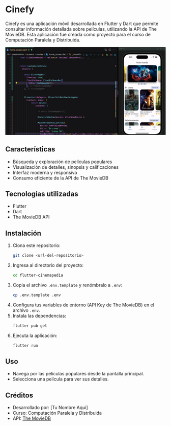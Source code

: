 # Cinefy

Cinefy es una aplicación móvil desarrollada en Flutter y Dart que permite consultar información detallada sobre películas, utilizando la API de The MovieDB. Esta aplicación fue creada como proyecto para el curso de Computación Paralela y Distribuida.

![Vista previa](assets/Imagen1.png)

## Características
- Búsqueda y exploración de películas populares
- Visualización de detalles, sinopsis y calificaciones
- Interfaz moderna y responsiva
- Consumo eficiente de la API de The MovieDB

## Tecnologías utilizadas
- Flutter
- Dart
- The MovieDB API

## Instalación
1. Clona este repositorio:
   ```bash
   git clone <url-del-repositorio>
   ```
2. Ingresa al directorio del proyecto:
   ```bash
   cd flutter-cinemapedia
   ```
3. Copia el archivo `.env.template` y renómbralo a `.env`:
   ```bash
   cp .env.template .env
   ```
4. Configura tus variables de entorno (API Key de The MovieDB) en el archivo `.env`.
5. Instala las dependencias:
   ```bash
   flutter pub get
   ```
6. Ejecuta la aplicación:
   ```bash
   flutter run
   ```

## Uso
- Navega por las películas populares desde la pantalla principal.
- Selecciona una película para ver sus detalles.

## Créditos
- Desarrollado por: [Tu Nombre Aquí]
- Curso: Computación Paralela y Distribuida
- API: [The MovieDB](https://www.themoviedb.org/)
